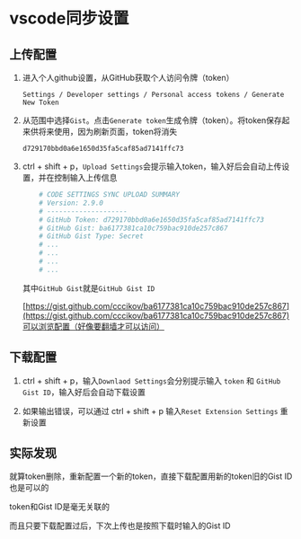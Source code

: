 # vscode同步设置

## 上传配置

1. 进入个人github设置，从GitHub获取个人访问令牌（token）

    `Settings / Developer settings / Personal access tokens / Generate New Token`

2. 从范围中选择`Gist`。点击`Generate token`生成令牌（token）。将token保存起来供将来使用，因为刷新页面，token将消失

    `d729170bbd0a6e1650d35fa5caf85ad7141ffc73`

3. ctrl + shift + p，`Upload Settings`会提示输入token，输入好后会自动上传设置，并在控制输入上传信息

    ``` bash
        # CODE SETTINGS SYNC UPLOAD SUMMARY
        # Version: 2.9.0
        # --------------------
        # GitHub Token: d729170bbd0a6e1650d35fa5caf85ad7141ffc73
        # GitHub Gist: ba6177381ca10c759bac910de257c867
        # GitHub Gist Type: Secret
        # ...
        # ...
        # ...
        # ...
    ```

    其中`GitHub Gist`就是`GitHub Gist ID`

    [https://gist.github.com/cccikov/ba6177381ca10c759bac910de257c867](https://gist.github.com/cccikov/ba6177381ca10c759bac910de257c867)可以浏览配置（好像要翻墙才可以访问）

## 下载配置

1. ctrl + shift + p，输入`Downlaod Settings`会分别提示输入 `token` 和 `GitHub Gist ID`，输入好后会自动下载设置

2. 如果输出错误，可以通过 ctrl + shift + p 输入`Reset Extension Settings` 重新设置


## 实际发现

就算token删除，重新配置一个新的token，直接下载配置用新的token旧的Gist ID也是可以的

token和Gist ID是毫无关联的

而且只要下载配置过后，下次上传也是按照下载时输入的Gist ID